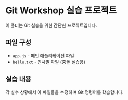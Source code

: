 # Git Workshop 실습 프로젝트

이 폴더는 Git 실습을 위한 간단한 프로젝트입니다.

## 파일 구성
- `app.js` - 메인 애플리케이션 파일
- `hello.txt` - 인사말 파일 (충돌 실습용)

## 실습 내용
각 실수 상황에서 이 파일들을 수정하며 Git 명령어를 학습합니다. 